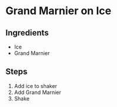 # Grand Marnier on Ice

## Ingredients
* Ice
* Grand Marnier

## Steps
1. Add ice to shaker
2. Add Grand Marnier
3. Shake
